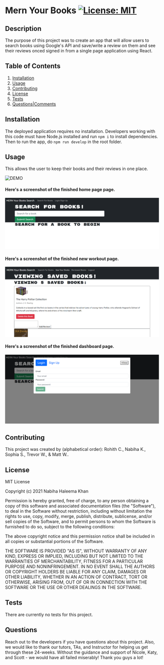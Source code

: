 # Mern Your Books [![License: MIT](https://img.shields.io/badge/License-MIT-yellow.svg)](https://opensource.org/licenses/MIT)

## Description

The purpose of this project was to create an app that will allow users to search books using Google's API and save/write a review on them and see their reviews onced signed in from a single page application using React.

## Table of Contents

1. [Installation](#Installation)
2. [Usage](#Usage)
3. [Contributing](#Contributing)
4. [License](#License)
5. [Tests](#Tests)
6. [Questions|Comments](#Questions|Comments)

## Installation

The deployed application requires no installation. Developers working with this code must have Node.js installed and run `npm i` to install dependencies. Then to run the app, do `npm run develop` in the root folder.

## Usage

This allows the user to keep their books and their reviews in one place.

![DEMO](/public/images/demo.gif)

#### Here's a screenshot of the finished home page page.

![Here's a screenshot of the answer alerts.](./images/screenshot_indexPage.png)

#### Here's a screenshot of the finished new workout page.

![Here's a screenshot of the answer alerts.](./images/screenshot_savedBooks.png)

#### Here's a screenshot of the finished dashboard page.

![Here's a screenshot of the answer alerts.](./images/screenshot_login.png)

## Contributing

This project was created by (alphabetical order): Rohith C., Nabiha K., Sophia S., Trevor W., & Matt W..

## License

MIT License

Copyright (c) 2021 Nabiha Haleema Khan

Permission is hereby granted, free of charge, to any person obtaining a copy
of this software and associated documentation files (the "Software"), to deal
in the Software without restriction, including without limitation the rights
to use, copy, modify, merge, publish, distribute, sublicense, and/or sell
copies of the Software, and to permit persons to whom the Software is
furnished to do so, subject to the following conditions:

The above copyright notice and this permission notice shall be included in all
copies or substantial portions of the Software.

THE SOFTWARE IS PROVIDED "AS IS", WITHOUT WARRANTY OF ANY KIND, EXPRESS OR
IMPLIED, INCLUDING BUT NOT LIMITED TO THE WARRANTIES OF MERCHANTABILITY,
FITNESS FOR A PARTICULAR PURPOSE AND NONINFRINGEMENT. IN NO EVENT SHALL THE
AUTHORS OR COPYRIGHT HOLDERS BE LIABLE FOR ANY CLAIM, DAMAGES OR OTHER
LIABILITY, WHETHER IN AN ACTION OF CONTRACT, TORT OR OTHERWISE, ARISING FROM,
OUT OF OR IN CONNECTION WITH THE SOFTWARE OR THE USE OR OTHER DEALINGS IN THE
SOFTWARE.

## Tests

There are currently no tests for this project.

## Questions

Reach out to the developers if you have questions about this project. Also, we would like to thank our tutors, TAs, and Instructor for helping us get through these 24-weeks. Without the guidance and support of Nicole, Katy, and Scott - we would have all failed miserably! Thank you guys a lot!
